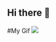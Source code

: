 ## Hi there 👋

#My Gif
![](https://i.pinimg.com/originals/54/bd/a3/54bda352b17744efa1f6898040455423.gif)
<!--
**ioannakandi/ioannakandi** is a ✨ _special_ ✨ repository because its `README.md` (this file) appears on your GitHub profile.

Here are some ideas to get you started:

- 🔭 I’m currently working on ...
- 🌱 I’m currently learning ...
- 👯 I’m looking to collaborate on ...
- 🤔 I’m looking for help with ...
- 💬 Ask me about ...
- 📫 How to reach me: ...
- 😄 Pronouns: ...
- ⚡ Fun fact: ...
-->
